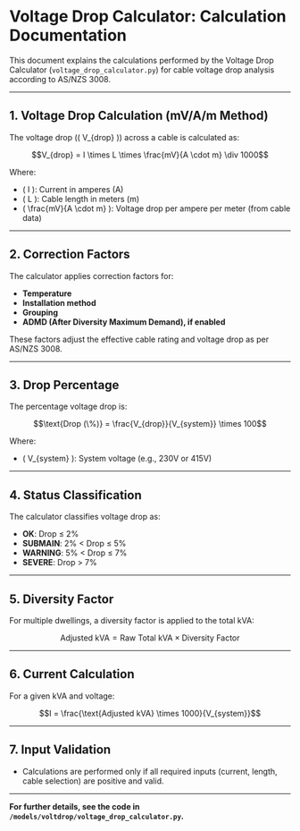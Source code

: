 # Voltage Drop Calculator: Calculation Documentation

This document explains the calculations performed by the Voltage Drop Calculator (`voltage_drop_calculator.py`) for cable voltage drop analysis according to AS/NZS 3008.

---

## 1. Voltage Drop Calculation (mV/A/m Method)

The voltage drop (\( V_{drop} \)) across a cable is calculated as:

```math
V_{drop} = I \times L \times \frac{mV}{A \cdot m} \div 1000
```

Where:
- \( I \): Current in amperes (A)
- \( L \): Cable length in meters (m)
- \( \frac{mV}{A \cdot m} \): Voltage drop per ampere per meter (from cable data)

---

## 2. Correction Factors

The calculator applies correction factors for:
- **Temperature**
- **Installation method**
- **Grouping**
- **ADMD (After Diversity Maximum Demand), if enabled**

These factors adjust the effective cable rating and voltage drop as per AS/NZS 3008.

---

## 3. Drop Percentage

The percentage voltage drop is:

```math
\text{Drop (\%)} = \frac{V_{drop}}{V_{system}} \times 100
```

Where:
- \( V_{system} \): System voltage (e.g., 230V or 415V)

---

## 4. Status Classification

The calculator classifies voltage drop as:
- **OK**: Drop ≤ 2%
- **SUBMAIN**: 2% < Drop ≤ 5%
- **WARNING**: 5% < Drop ≤ 7%
- **SEVERE**: Drop > 7%

---

## 5. Diversity Factor

For multiple dwellings, a diversity factor is applied to the total kVA:

```math
\text{Adjusted kVA} = \text{Raw Total kVA} \times \text{Diversity Factor}
```

---

## 6. Current Calculation

For a given kVA and voltage:

```math
I = \frac{\text{Adjusted kVA} \times 1000}{V_{system}}
```

---

## 7. Input Validation

- Calculations are performed only if all required inputs (current, length, cable selection) are positive and valid.

---

**For further details, see the code in `/models/voltdrop/voltage_drop_calculator.py`.**

